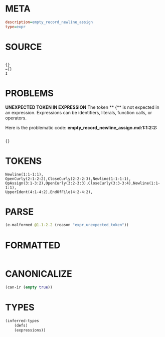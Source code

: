# META
~~~ini
description=empty_record_newline_assign
type=expr
~~~
# SOURCE
~~~roc

{} 
={}
I
~~~
# PROBLEMS
**UNEXPECTED TOKEN IN EXPRESSION**
The token **
{** is not expected in an expression.
Expressions can be identifiers, literals, function calls, or operators.

Here is the problematic code:
**empty_record_newline_assign.md:1:1:2:2:**
```roc

{} 
```


# TOKENS
~~~zig
Newline(1:1-1:1),
OpenCurly(2:1-2:2),CloseCurly(2:2-2:3),Newline(1:1-1:1),
OpAssign(3:1-3:2),OpenCurly(3:2-3:3),CloseCurly(3:3-3:4),Newline(1:1-1:1),
UpperIdent(4:1-4:2),EndOfFile(4:2-4:2),
~~~
# PARSE
~~~clojure
(e-malformed @1.1-2.2 (reason "expr_unexpected_token"))
~~~
# FORMATTED
~~~roc

~~~
# CANONICALIZE
~~~clojure
(can-ir (empty true))
~~~
# TYPES
~~~clojure
(inferred-types
	(defs)
	(expressions))
~~~
